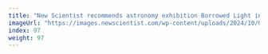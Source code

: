 ```yaml
---
title: "New Scientist recommends astronomy exhibition Borrowed Light in Berlin"
imageUrl: "https://images.newscientist.com/wp-content/uploads/2024/10/01103652/SEI_222990768.jpg?width=788"
index: 97
weight: 97
---
```

